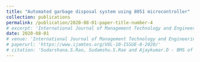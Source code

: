 ```yaml
---
title: "Automated garbage disposal system using 8051 microcontroller"
collection: publications
permalink: /publication/2020-08-01-paper-title-number-4
# excerpt: 'International Journal of Management Technology and Engineering'
date: 2020-08-01
# venue: 'International Journal of Management Technology and Engineering'
# paperurl: 'https://www.ijamtes.org/VOL-10-ISSUE-8-2020/'
# citation: 'Sudarshana.S.Rao, Sudamshu.S.Rao and Ajaykumar.D - BMS of Engineering, Bangalore, India. Page No : 72-75. DOI:16.10089.IJMTE.2020.V10I08.20.4307'
---
```

